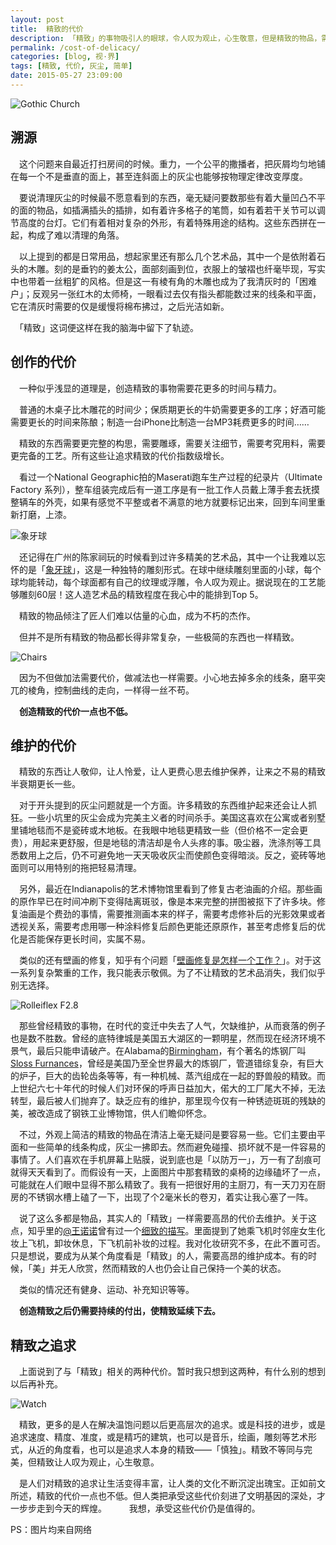 ```yaml
---
layout: post
title:  精致的代价
description: 「精致」的事物吸引人的眼球，令人叹为观止，心生敬意，但是精致的物品，需要为之付出的代价似乎越高。
permalink: /cost-of-delicacy/
categories: [blog, 视·界]
tags: [精致, 代价, 灰尘, 简单]
date: 2015-05-27 23:09:00
--- 
```


![Gothic Church]({{site.img-hosting}}/Pic4Post/cost-of-delicacy/gothic.jpg)

## 溯源

　这个问题来自最近打扫房间的时候。重力，一个公平的撒播者，把灰屑均匀地铺在每一个不是垂直的面上，甚至连斜面上的灰尘也能够按物理定律改变厚度。

　要说清理灰尘的时候最不愿意看到的东西，毫无疑问要数那些有着大量凹凸不平的面的物品，如插满插头的插排，如有着许多格子的笔筒，如有着若干关节可以调节高度的台灯。它们有着相对复杂的外形，有着特殊用途的结构。这些东西拼在一起，构成了难以清理的角落。

　以上提到的都是日常用品，想起家里还有那么几个艺术品，其中一个是依附着石头的木雕。刻的是垂钓的姜太公，面部刻画到位，衣服上的皱褶也纤毫毕现，写实中也带着一丝粗犷的风格。但是这一有棱有角的木雕也成为了我清灰时的「困难户」；反观另一张红木的太师椅，一眼看过去仅有指头都能数过来的线条和平面，它在清灰时需要的仅是缓慢将棉布拂过，之后光洁如新。

　「精致」这词便这样在我的脑海中留下了轨迹。

## 创作的代价

　一种似乎浅显的道理是，创造精致的事物需要花更多的时间与精力。

　普通的木桌子比木雕花的时间少；保质期更长的牛奶需要更多的工序；好酒可能需要更长的时间来陈酿；制造一台iPhone比制造一台MP3耗费更多的时间……

　精致的东西需要更完整的构思，需要雕琢，需要关注细节，需要考究用料，需要更完备的工艺。所有这些让追求精致的代价指数级增长。

　看过一个National Geographic拍的Maserati跑车生产过程的纪录片（Ultimate Factory 系列），整车组装完成后有一道工序是有一批工作人员戴上薄手套去抚摸整辆车的外壳，如果有感觉不平整或者不满意的地方就要标记出来，回到车间里重新打磨，上漆。

![象牙球]({{site.img-hosting}}/Pic4Post/cost-of-delicacy/ivory.jpg)

　还记得在广州的陈家祠玩的时候看到过许多精美的艺术品，其中一个让我难以忘怀的是「[象牙球](http://baike.baidu.com/view/488093.htm#2)」，这是一种独特的雕刻形式。在球中继续雕刻里面的小球，每个球均能转动，每个球面都有自己的纹理或浮雕，令人叹为观止。据说现在的工艺能够雕刻60层！这人造艺术品的精致程度在我心中的能排到Top 5。

　精致的物品倾注了匠人们难以估量的心血，成为不朽的杰作。

　但并不是所有精致的物品都长得非常复杂，一些极简的东西也一样精致。

![Chairs]({{site.img-hosting}}/Pic4Post/cost-of-delicacy/chairs.jpg)

　因为不但做加法需要代价，做减法也一样需要。小心地去掉多余的线条，磨平突兀的棱角，控制曲线的走向，一样得一丝不苟。

　**创造精致的代价一点也不低。**

## 维护的代价

　精致的东西让人敬仰，让人怜爱，让人更费心思去维护保养，让来之不易的精致半衰期更长一些。

　对于开头提到的灰尘问题就是一个方面。许多精致的东西维护起来还会让人抓狂。一些小坑里的灰尘会成为完美主义者的时间杀手。美国这喜欢在公寓或者别墅里铺地毯而不是瓷砖或木地板。在我眼中地毯更精致一些（但价格不一定会更贵），用起来更舒服，但是地毯的清洁却是令人头疼的事。吸尘器，洗涤剂等工具悉数用上之后，仍不可避免地一天天吸收灰尘而使颜色变得暗淡。反之，瓷砖等地面则可以用特别的拖把轻易清理。

　另外，最近在Indianapolis的艺术博物馆里看到了修复古老油画的介绍。那些画的原作早已在时间冲刷下变得陆离斑驳，像是本来完整的拼图被抠下了许多块。修复油画是个费劲的事情，需要推测画本来的样子，需要考虑修补后的光影效果或者透视关系，需要考虑用哪一种涂料修复后颜色更能还原原作，甚至考虑修复后的优化是否能保存更长时间，实属不易。

　类似的还有壁画的修复，知乎有个问题「[壁画修复是怎样一个工作？](http://zhi.hu/50zQ)」。对于这一系列复杂繁重的工作，我只能表示敬佩。为了不让精致的艺术品消失，我们似乎别无选择。

![Rolleiflex F2.8]({{site.img-hosting}}/Pic4Post/cost-of-delicacy/rolleiflex.jpg)

　那些曾经精致的事物，在时代的变迁中失去了人气，欠缺维护，从而衰落的例子也是数不胜数。曾经的底特律城是美国五大湖区的一颗明星，然而现在经济环境不景气，最后只能申请破产。在Alabama的[Birmingham](https://www.google.com/maps/place/Sloss+Furnaces/@33.521216,-86.791437,3a,75y,157.05h,90t/data=!3m4!1e1!3m2!1sITE9Y7kutq7SEK89GRUiJg!2e0!4m2!3m1!1s0x0:0x4ed8f930de175988!6m1!1e1)，有个著名的炼钢厂叫[Sloss Furnances](https://en.wikipedia.org/wiki/Sloss_Furnaces)，曾经是美国乃至全世界最大的炼钢厂，管道错综复杂，有巨大的炉子，巨大的齿轮齿条等等，有一种机械、蒸汽组成在一起的野兽般的精致。而上世纪六七十年代的时候人们对环保的呼声日益加大，偌大的工厂尾大不掉，无法转型，最后被人们抛弃了。缺乏应有的维护，那里现今仅有一种锈迹斑斑的残缺的美，被改造成了钢铁工业博物馆，供人们瞻仰怀念。

　不过，外观上简洁的精致的物品在清洁上毫无疑问是要容易一些。它们主要由平面和一些简单的线条构成，灰尘一拂即去。然而避免碰撞、损坏就不是一件容易的事情了。人们喜欢在手机屏幕上贴膜，说到底也是「以防万一」，万一有了刮痕可就得天天看到了。而假设有一天，上面图片中那套精致的桌椅的边缘磕坏了一点，可能就在人们眼中显得不那么精致了。我有一把很好用的主厨刀，有一天刀刃在厨房的不锈钢水槽上磕了一下，出现了个2毫米长的卷刃，着实让我心塞了一阵。

　说了这么多都是物品，其实人的「精致」一样需要高昂的代价去维护。关于这点，知乎里的[@王诺诺](http://www.zhihu.com/people/wangnuonuo)曾有过一个[细致的描写](http://zhi.hu/gSfG)。里面提到了她乘飞机时邻座女生化妆上飞机，卸妆休息，下飞机前补妆的过程。我对化妆研究不多，在此不置可否。只是想说，要成为从某个角度看是「精致」的人，需要高昂的维护成本。有的时候，「美」并无人欣赏，然而精致的人也仍会让自己保持一个美的状态。

　类似的情况还有健身、运动、补充知识等等。

　**创造精致之后仍需要持续的付出，使精致延续下去。**

## 精致之追求

　上面说到了与「精致」相关的两种代价。暂时我只想到这两种，有什么别的想到以后再补充。

![Watch]({{site.img-hosting}}/Pic4Post/cost-of-delicacy/watch.jpg)

　精致，更多的是人在解决温饱问题以后更高层次的追求。或是科技的进步，或是追求速度、精度、准度，或是精巧的建筑，也可以是音乐，绘画，雕刻等艺术形式，从近的角度看，也可以是追求人本身的精致——「慎独」。精致不等同与完美，但精致让人叹为观止，心生敬意。

　是人们对精致的追求让生活变得丰富，让人类的文化不断沉淀出瑰宝。正如前文所述，精致的代价一点也不低。但人类把承受这些代价刻进了文明基因的深处，才一步步走到今天的辉煌。
　
　我想，承受这些代价仍是值得的。

PS：图片均来自网络
